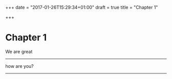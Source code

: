 +++
date = "2017-01-26T15:29:34+01:00"
draft = true
title = "Chapter 1"

+++
# Chapter 1

We are great

-----

how are you?

-----
